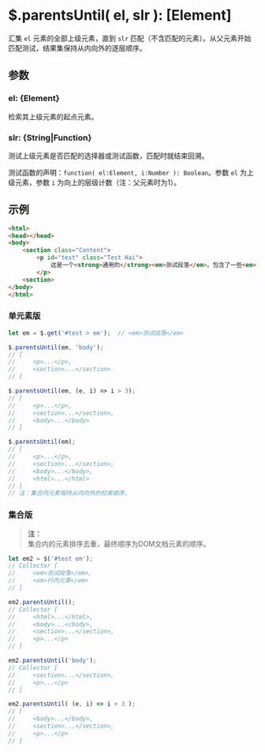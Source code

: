 # $.parentsUntil( el, slr ): [Element]

汇集 `el` 元素的全部上级元素，直到 `slr` 匹配（不含匹配的元素）。从父元素开始匹配测试，结果集保持从内向外的逐层顺序。


## 参数

### el: {Element}

检索其上级元素的起点元素。


### slr: {String|Function}

测试上级元素是否匹配的选择器或测试函数，匹配时就结束回溯。

测试函数的声明：`function( el:Element, i:Number ): Boolean`。参数 `el` 为上级元素，参数 `i` 为向上的层级计数（注：父元素时为1）。


## 示例

```html
<html>
<head></head>
<body>
    <section class="Content">
        <p id="test" class="Test Hai">
            这是一个<strong>通用的</strong><em>测试段落</em>。包含了一些<em>行内元素</em>。
        </p>
    <section>
</body>
</html>
```


### 单元素版

```js
let em = $.get('#test > em');  // <em>测试段落</em>

$.parentsUntil(em, 'body');
// [
//     <p>...</p>,
//     <section>...</section>
// ]

$.parentsUntil(em, (e, i) => i > 3);
// [
//     <p>...</p>,
//     <section>...</section>,
//     <body>...</body>
// ]

$.parentsUntil(em);
// [
//     <p>...</p>,
//     <section>...</section>,
//     <body>...</body>,
//     <html>...</html>
// ]
// 注：集合内元素保持从内向外的检索顺序。
```


### 集合版

> **注：**<br>
> 集合内的元素排序去重，最终顺序为DOM文档元素的顺序。

```js
let em2 = $('#test em');
// Collector [
//     <em>测试段落</em>,
//     <em>行内元素</em>
// ]

em2.parentsUntil();
// Collector [
//     <html>...</html>,
//     <body>...</body>,
//     <section>...</section>,
//     <p>...</p>
// ]

em2.parentsUntil('body');
// Collector [
//     <section>...</section>,
//     <p>...</p>
// ]

em2.parentsUntil( (e, i) => i > 3 );
// [
//     <body>...</body>,
//     <section>...</section>,
//     <p>...</p>
// ]
```
